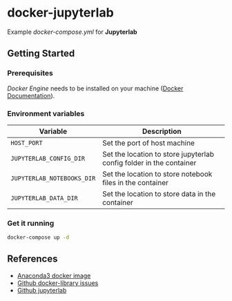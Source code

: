 # docker-jupyterlab

Example *docker-compose.yml* for **Jupyterlab**

## Getting Started

### Prerequisites

*Docker Engine* needs to be installed on your machine ([Docker Documentation](https://docs.docker.com/)).

### Environment variables

| Variable                   | Description                                                               |
| -------------------------- | ------------------------------------------------------------------------- |
| `HOST_PORT`                | Set the port of host machine                                              |
| `JUPYTERLAB_CONFIG_DIR`    | Set the location to store jupyterlab config folder in the container       |
| `JUPYTERLAB_NOTEBOOKS_DIR` | Set the location to store notebook files in the container                 |
| `JUPYTERLAB_DATA_DIR`      | Set the location to store data in the container                           |

### Get it running

```bash
docker-compose up -d
```

## References

* [Anaconda3 docker image](https://hub.docker.com/r/continuumio/anaconda3/)
* [Github docker-library issues](https://github.com/ContinuumIO/docker-images/issues)
* [Github jupyterlab](https://github.com/jupyterlab/jupyterlab)
